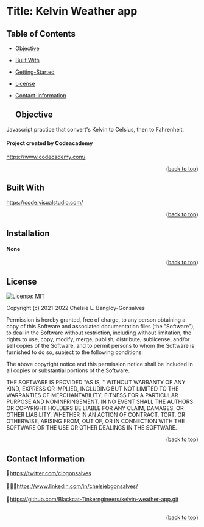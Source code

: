 <div id="top"></div>

# Title: Kelvin Weather app


## Table of Contents

* [Objective](#Objective)
* [Built With](#Built-With)
* [Getting-Started](#Getting-Started)
* [License](#License)
* [Contact-information](#Contact-Information)


  ## Objective
  <p></p>

Javascript practice that convert's Kelvin to Celsius, then to Fahrenheit.

<h4>Project created by Codeacademy</h4> 
<a href="https://www.codecademy.com/">https://www.codecademy.com/</a>

<div align="center"></div>


<p align="right">(<a href="#top">back to top</a>)</p>

## Built With

<a href="https://code.visualstudio.com/">https://code.visualstudio.com/</a>


<p align="right">(<a href="#top">back to top</a>)</p>



<!-- GETTING STARTED -->


## Installation

<h4>None</h4>


<p align="right">(<a href="#top">back to top</a>)</p>

<!-- LICENSE -->
## License
[![License: MIT](https://img.shields.io/badge/License-MIT-yellow.svg)](https://opensource.org/licenses/MIT)

Copyright (c) 2021-2022 Chelsie L. Bangloy-Gonsalves

Permission is hereby granted, free of charge, to any person obtaining
a copy of this Software and associated documentation files (the
"Software"), to deal in the Software without restriction, including
without limitation, the rights to use, copy, modify, merge, publish,
distribute, sublicense, and/or sell copies of the Software, and to
permit persons to whom the Software is furnished to do so, subject to
the following conditions:

The above copyright notice and this permission notice shall be
included in all copies or substantial portions of the Software.

THE SOFTWARE IS PROVIDED "AS IS, " WITHOUT WARRANTY OF ANY KIND,
EXPRESS OR IMPLIED, INCLUDING BUT NOT LIMITED TO THE WARRANTIES OF
MERCHANTABILITY, FITNESS FOR A PARTICULAR PURPOSE AND
NONINFRINGEMENT. IN NO EVENT SHALL THE AUTHORS OR COPYRIGHT HOLDERS BE
LIABLE FOR ANY CLAIM, DAMAGES, OR OTHER LIABILITY, WHETHER IN AN ACTION
OF CONTRACT, TORT, OR OTHERWISE, ARISING FROM, OUT OF, OR IN CONNECTION
WITH THE SOFTWARE OR THE USE OR OTHER DEALINGS IN THE SOFTWARE.

<p align="right">(<a href="#top">back to top</a>)</p>

<!-- CONTACT -->
## Contact Information

🐓<a href="https://twitter.com/clbgonsalves">https://twitter.com/clbgonsalves</a>
<br>
</br>
👩🏻‍💻<a href="https://www.linkedin.com/in/chelsiebgonsalves/">https://www.linkedin.com/in/chelsiebgonsalves/</a>
<br>
</br>
🧁<a href="https://github.com/Blackcat-Tinkerngineers/kelvin-weather-app.git">https://github.com/Blackcat-Tinkerngineers/kelvin-weather-app.git</a>
<br>
</br>
<p align="right">(<a href="#top">back to top</a>)</p>